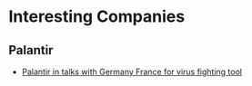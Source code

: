 # Interesting Companies

## Palantir

- [Palantir in talks with Germany France for virus fighting tool](https://www.bloomberg.com/news/articles/2020-04-01/palantir-in-talks-with-germany-france-for-virus-fighting-tool)
